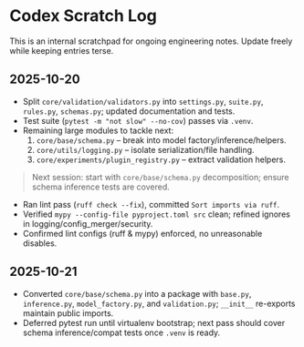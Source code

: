 # Codex Scratch Log

This is an internal scratchpad for ongoing engineering notes. Update freely while keeping entries terse.

## 2025-10-20

- Split `core/validation/validators.py` into `settings.py`, `suite.py`, `rules.py`, `schemas.py`; updated documentation and tests.
- Test suite (`pytest -m "not slow" --no-cov`) passes via `.venv`.
- Remaining large modules to tackle next:
  1. `core/base/schema.py` – break into model factory/inference/helpers.
  2. `core/utils/logging.py` – isolate serialization/file handling.
  3. `core/experiments/plugin_registry.py` – extract validation helpers.

> Next session: start with `core/base/schema.py` decomposition; ensure schema inference tests are covered.
- Ran lint pass (`ruff check --fix`), committed `Sort imports via ruff`.
- Verified `mypy --config-file pyproject.toml src` clean; refined ignores in logging/config_merger/security.
- Confirmed lint configs (ruff & mypy) enforced, no unreasonable disables.

## 2025-10-21

- Converted `core/base/schema.py` into a package with `base.py`, `inference.py`, `model_factory.py`, and `validation.py`; `__init__` re-exports maintain public imports.
- Deferred pytest run until virtualenv bootstrap; next pass should cover schema inference/compat tests once `.venv` is ready.
